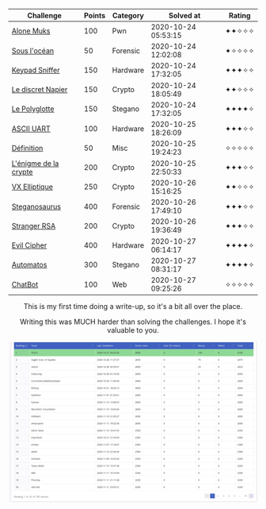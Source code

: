 <div align="center">

| Challenge | Points | Category | Solved at | Rating |
|-----------|--------|----------|-----------|--------| 
| [Alone Muks](100_alone_muks) | 100 | Pwn | 2020-10-24 05:53:15 | ✦✦✧✧✧ | 
| [Sous l'océan](50_sous_l'océan) | 50 | Forensic | 2020-10-24 12:02:08 | ✦✧✧✧✧ |
| [Keypad Sniffer](150_keypad_sniffer) | 150 | Hardware | 2020-10-24 17:32:05 | ✦✦✦✧✧ | 
| [Le discret Napier](150_le_discret_napier) | 150 | Crypto | 2020-10-24 18:05:49 | ✦✦✧✧✧ |
| [Le Polyglotte](150_le_polyglotte) | 150 | Stegano | 2020-10-24 17:32:05 | ✦✦✦✦✧ | 
| [ASCII UART](100_ascii_uart) | 100 | Hardware | 2020-10-25 18:26:09 | ✦✦✦✧✧ | 
| [Définition](50_définition) | 50 | Misc | 2020-10-25 19:24:23 | ✧✧✧✧✧ |
| [L'énigme de la crypte](200_l'énigme_de_la_crypte) | 200 | Crypto | 2020-10-25 22:50:33 | ✦✦✦✧✧ |
| [VX Elliptique](250_vx_elliptique) | 250 | Crypto | 2020-10-26 15:16:25 | ✦✦✧✧✧ |
| [Steganosaurus](400_steganosaurus) | 400 | Forensic | 2020-10-26 17:49:10 | ✦✦✦✧✧ | 
| [Stranger RSA](200_stranger_rsa) | 200 | Crypto | 2020-10-26 19:36:49 | ✦✦✦✧✧ | 
| [Evil Cipher](400_evil_cipher) | 400 | Hardware | 2020-10-27 06:14:17 | ✦✦✦✦✧ | 
| [Automatos](300_automatos) | 300 | Stegano | 2020-10-27 08:31:17 | ✦✦✦✦✧ | 
| [ChatBot](100_chatbot) | 100 | Web | 2020-10-27 09:25:26 | ✧✧✧✧✧ |

This is my first time doing a write-up, so it's a bit all over the place.

Writing this was MUCH harder than solving the challenges. I hope it's valuable to you.

![a winrar is you](rankings.png)

</div>
